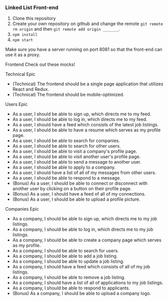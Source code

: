 ### Linked List Front-end

1.  Clone this repository
2.  Create your own repository on github and change the remote `git remote rm origin` and then `git remote add origin _______`.
3.  `npm install`
4.  `npm start`

Make sure you have a server running on port 8081 so that the front-end can use it as a proxy.

Frontend
Check out these mocks!

Technical Epic

- (Technical) The frontend should be a single page application that utilizes React and Redux.
- (Technical) The frontend should be mobile-optimized.

Users Epic
- As a user, I should be able to sign up, which directs me to my feed.
- As a user, I should be able to log in, which directs me to my feed.
- As a user, I should have a feed which consists of the latest job listings.
- As a user, I should be able to have a resume which serves as my profile page.
- As a user, I should be able to search for companies.
- As a user, I should be able to search for other users.
- As a user, I should be able to visit a company's profile page.
- As a user, I should be able to visit another user's profile page.
- As a user, I should be able to send a message to another user.
- As a user, I should be able to apply to a company.
- As a user, I should have a list of all of my messages from other users.
- As a user, I should be able to respond to a message.
- (Bonus) As a user, I should be able to connect or disconnect with another user by clicking on a button on their profile page.
- (Bonus) As a user, I should have a feed of all of my connections.
- (Bonus) As a user, I should be able to upload a profile picture.


Companies Epic
- As a company, I should be able to sign up, which directs me to my job listings.
- As a company, I should be able to log in, which directs me to my job listings.
- As a company, I should be able to create a company page which serves as my profile.
- As a company, I should be able to search for users.
- As a company, I should be able to add a job listing.
- As a company, I should be able to update a job listing.
- As a company, I should have a feed which consists of all of my job listings.
- As a company, I should be able to remove a job listing.
- As a company, I should have a list of all of applications to my job listings.
- As a company, I should be able to respond to applicants.
- (Bonus) As a company, I should be able to upload a company logo.
